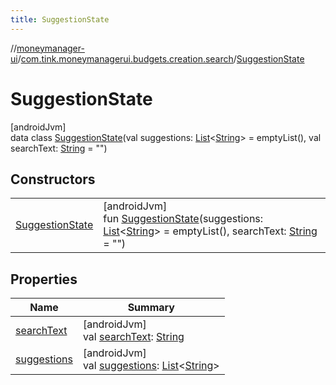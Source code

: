 ```yaml
---
title: SuggestionState
---
```

//[moneymanager-ui](../../../index.html)/[com.tink.moneymanagerui.budgets.creation.search](../index.html)/[SuggestionState](index.html)



# SuggestionState



[androidJvm]\
data class [SuggestionState](index.html)(val suggestions: [List](https://kotlinlang.org/api/latest/jvm/stdlib/kotlin.collections/-list/index.html)&lt;[String](https://kotlinlang.org/api/latest/jvm/stdlib/kotlin/-string/index.html)&gt; = emptyList(), val searchText: [String](https://kotlinlang.org/api/latest/jvm/stdlib/kotlin/-string/index.html) = &quot;&quot;)



## Constructors


| | |
|---|---|
| [SuggestionState](-suggestion-state.html) | [androidJvm]<br>fun [SuggestionState](-suggestion-state.html)(suggestions: [List](https://kotlinlang.org/api/latest/jvm/stdlib/kotlin.collections/-list/index.html)&lt;[String](https://kotlinlang.org/api/latest/jvm/stdlib/kotlin/-string/index.html)&gt; = emptyList(), searchText: [String](https://kotlinlang.org/api/latest/jvm/stdlib/kotlin/-string/index.html) = &quot;&quot;) |


## Properties


| Name | Summary |
|---|---|
| [searchText](search-text.html) | [androidJvm]<br>val [searchText](search-text.html): [String](https://kotlinlang.org/api/latest/jvm/stdlib/kotlin/-string/index.html) |
| [suggestions](suggestions.html) | [androidJvm]<br>val [suggestions](suggestions.html): [List](https://kotlinlang.org/api/latest/jvm/stdlib/kotlin.collections/-list/index.html)&lt;[String](https://kotlinlang.org/api/latest/jvm/stdlib/kotlin/-string/index.html)&gt; |

